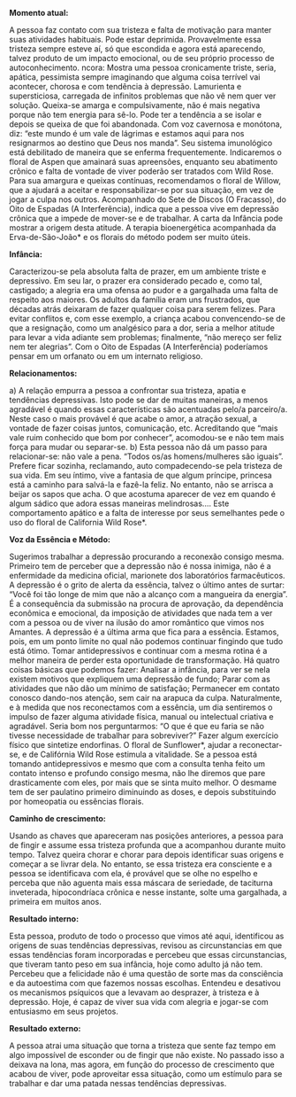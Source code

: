 **Momento atual:**

 A pessoa faz contato com sua tristeza e falta de motivação para manter suas atividades habituais. Pode estar deprimida. Provavelmente essa tristeza sempre esteve aí, só que escondida e agora está aparecendo, talvez produto de um impacto emocional, ou de seu próprio processo de autoconhecimento.  ncora: Mostra uma pessoa cronicamente triste, seria, apática, pessimista sempre imaginando que alguma coisa terrível vai acontecer, chorosa e com tendência à depressão. Lamurienta e supersticiosa, carregada de infinitos problemas que não vê nem quer ver solução. Queixa-se amarga e compulsivamente, não é mais negativa porque não tem energia para sê-lo. Pode ter a tendência a se isolar e depois se queixa de que foi abandonada. Com voz cavernosa e monótona, diz: “este mundo é um vale de lágrimas e estamos aqui para nos resignarmos ao destino que Deus nos manda”. Seu sistema imunológico está debilitado de maneira que se enferma frequentemente. Indicaremos o floral de Aspen que amainará suas apreensões, enquanto seu abatimento crônico e falta de vontade de viver poderão ser tratados com Wild Rose. Para sua amargura e queixas contínuas, recomendamos o floral de Willow, que a ajudará a aceitar e responsabilizar-se por sua situação, em vez de jogar a culpa nos outros. Acompanhado do Sete de Discos (O Fracasso), do Oito de Espadas (A Interferência), indica que a pessoa vive em depressão crônica que a impede de mover-se e de trabalhar. A carta da Infância pode mostrar a origem desta atitude. A terapia bioenergética acompanhada da Erva-de-São-João* e os florais do método podem ser muito úteis. 


**Infância:**

 Caracterizou-se pela absoluta falta de prazer, em um ambiente triste e depressivo. Em seu lar, o prazer era considerado pecado e, como tal, castigado; a alegria era uma ofensa ao pudor e a gargalhada uma falta de respeito aos maiores. Os adultos da família eram uns frustrados, que décadas atrás deixaram de fazer qualquer coisa para serem felizes. Para evitar conflitos e, com esse exemplo, a criança acabou convencendo-se de que a resignação, como um analgésico para a dor, seria a melhor atitude para levar a vida adiante sem problemas; finalmente, “não mereço ser feliz nem ter alegrias”. Com o Oito de Espadas (A Interferência) poderíamos pensar em um orfanato ou em um internato religioso. 


**Relacionamentos:**

 a) A relação empurra a pessoa a confrontar sua tristeza, apatia e tendências depressivas. Isto pode se dar de muitas maneiras, a menos agradável é quando essas características são acentuadas pelo/a parceiro/a. Neste caso o mais provável é que acabe o amor, a atração sexual, a vontade de fazer coisas juntos, comunicação, etc. Acreditando que “mais vale ruim conhecido que bom por conhecer”, acomodou-se e não tem mais força para mudar ou separar-se. b) Esta pessoa não dá um passo para relacionar-se: não vale a pena. “Todos os/as homens/mulheres são iguais”. Prefere ficar sozinha, reclamando, auto compadecendo-se pela tristeza de sua vida. Em seu íntimo, vive a fantasia de que algum príncipe, princesa está a caminho para salvá-la e fazê-la feliz. No entanto, não se arrisca a beijar os sapos que acha. O que acostuma aparecer de vez em quando é algum sádico que adora essas maneiras melindrosas.... Este comportamento apático e a falta de interesse por seus semelhantes pede o uso do floral de California Wild Rose*. 


**Voz da Essência e Método:**

 Sugerimos trabalhar a depressão procurando a reconexão consigo mesma. Primeiro tem de perceber que a depressão não é nossa inimiga, não é a enfermidade da medicina oficial, marionete dos laboratórios farmacêuticos. A depressão é o grito de alerta da essência, talvez o último antes de surtar: “Você foi tão longe de mim que não a alcanço com a mangueira da energia”. É a consequência da submissão na procura de aprovação, da dependência econômica e emocional, da imposição de atividades que nada tem a ver com a pessoa ou de viver na ilusão do amor romântico que vimos nos Amantes. A depressão é a última arma que fica para a essência. Estamos, pois, em um ponto limite no qual não podemos continuar fingindo que tudo está ótimo. Tomar antidepressivos e continuar com a mesma rotina é a melhor maneira de perder esta oportunidade de transformação. Há quatro coisas básicas que podemos fazer: Analisar a infância, para ver se nela existem motivos que expliquem uma depressão de fundo; Parar com as atividades que não dão um mínimo de satisfação; Permanecer em contato conosco dando-nos atenção, sem cair na arapuca da culpa. Naturalmente, e à medida que nos reconectamos com a essência, um dia sentiremos o impulso de fazer alguma atividade física, manual ou intelectual criativa e agradável. Seria bom nos perguntarmos: “O que é que eu faria se não tivesse necessidade de trabalhar para sobreviver?” Fazer algum exercício físico que sintetize endorfinas. O floral de Sunflower*, ajudar a reconectar-se, e de Califórnia Wild Rose estimula a vitalidade. Se a pessoa está tomando antidepressivos e mesmo que com a consulta tenha feito um contato intenso e profundo consigo mesma, não lhe diremos que pare drasticamente com eles, por mais que se sinta muito melhor. O desmame tem de ser paulatino primeiro diminuindo as doses, e depois substituindo por homeopatia ou essências florais. 


**Caminho de crescimento:**

 Usando as chaves que apareceram nas posições anteriores, a pessoa para de fingir e assume essa tristeza profunda que a acompanhou durante muito tempo. Talvez queira chorar e chorar para depois identificar suas origens e começar a se livrar dela. No entanto, se essa tristeza era consciente e a pessoa se identificava com ela, é provável que se olhe no espelho e perceba que não aguenta mais essa máscara de seriedade, de taciturna inveterada, hipocondríaca crônica e nesse instante, solte uma gargalhada, a primeira em muitos anos. 


**Resultado interno:**

 Esta pessoa, produto de todo o processo que vimos até aqui, identificou as origens de suas tendências depressivas, revisou as circunstancias em que essas tendências foram incorporadas e percebeu que essas circunstancias, que tiveram tanto peso em sua infância, hoje como adulto já não tem. Percebeu que a felicidade não é uma questão de sorte mas da consciência e da autoestima com que fazemos nossas escolhas. Entendeu e desativou os mecanismos psíquicos que a levavam ao desprazer, à tristeza e à depressão. Hoje, é capaz de viver sua vida com alegria e jogar-se com entusiasmo em seus projetos. 


**Resultado externo:**

 A pessoa atrai uma situação que torna a tristeza que sente faz tempo em algo impossível de esconder ou de fingir que não existe. No passado isso a deixava na lona, mas agora, em função do processo de crescimento que acabou de viver, pode aproveitar essa situação, como um estímulo para se trabalhar e dar uma patada nessas tendências depressivas. 

